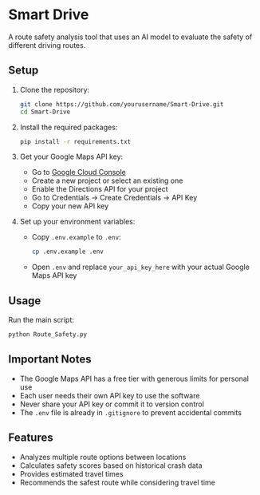 # Smart Drive

A route safety analysis tool that uses an AI model to evaluate the safety of different driving routes.

## Setup

1. Clone the repository:
   ```bash
   git clone https://github.com/yourusername/Smart-Drive.git
   cd Smart-Drive
   ```

2. Install the required packages:
   ```bash
   pip install -r requirements.txt
   ```

3. Get your Google Maps API key:
   - Go to [Google Cloud Console](https://console.cloud.google.com/)
   - Create a new project or select an existing one
   - Enable the Directions API for your project
   - Go to Credentials → Create Credentials → API Key
   - Copy your new API key

4. Set up your environment variables:
   - Copy `.env.example` to `.env`:
     ```bash
     cp .env.example .env
     ```
   - Open `.env` and replace `your_api_key_here` with your actual Google Maps API key

## Usage

Run the main script:
```bash
python Route_Safety.py
```

## Important Notes

- The Google Maps API has a free tier with generous limits for personal use
- Each user needs their own API key to use the software
- Never share your API key or commit it to version control
- The `.env` file is already in `.gitignore` to prevent accidental commits

## Features

- Analyzes multiple route options between locations
- Calculates safety scores based on historical crash data
- Provides estimated travel times
- Recommends the safest route while considering travel time
